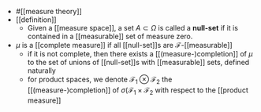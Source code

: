 - #[[measure theory]]
- [[definition]]
	- Given a [[measure space]], a set $A \subset \Omega$ is called a **null-set** if it is contained in a [[measurable]] set of measure zero.
- $\mu$ is a [[complete measure]] if all [[null-set]]s are $\mathcal{F}$-[[measurable]]
	- if it is not complete, then there exists a [[(measure-)completion]] of $\mu$ to the set of unions of [[null-set]]s with [[measurable]] sets, defined naturally
	- for product spaces, we denote $\mathcal{F}_1 \otimes \mathcal{F}_2$ the [[(measure-)completion]] of $\sigma(\mathcal{F}_1 \times \mathcal{F}_2$ with respect to the [[product measure]]